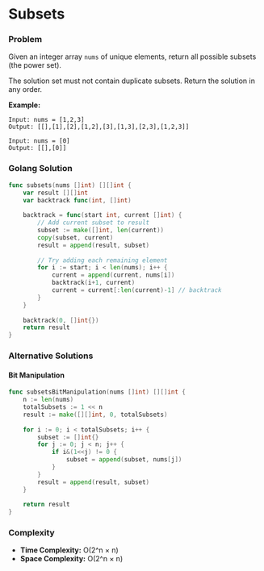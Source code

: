 # Subsets

### Problem
Given an integer array `nums` of unique elements, return all possible subsets (the power set).

The solution set must not contain duplicate subsets. Return the solution in any order.

**Example:**
```
Input: nums = [1,2,3]
Output: [[],[1],[2],[1,2],[3],[1,3],[2,3],[1,2,3]]

Input: nums = [0]
Output: [[],[0]]
```

### Golang Solution

```go
func subsets(nums []int) [][]int {
    var result [][]int
    var backtrack func(int, []int)
    
    backtrack = func(start int, current []int) {
        // Add current subset to result
        subset := make([]int, len(current))
        copy(subset, current)
        result = append(result, subset)
        
        // Try adding each remaining element
        for i := start; i < len(nums); i++ {
            current = append(current, nums[i])
            backtrack(i+1, current)
            current = current[:len(current)-1] // backtrack
        }
    }
    
    backtrack(0, []int{})
    return result
}
```

### Alternative Solutions

#### **Bit Manipulation**
```go
func subsetsBitManipulation(nums []int) [][]int {
    n := len(nums)
    totalSubsets := 1 << n
    result := make([][]int, 0, totalSubsets)
    
    for i := 0; i < totalSubsets; i++ {
        subset := []int{}
        for j := 0; j < n; j++ {
            if i&(1<<j) != 0 {
                subset = append(subset, nums[j])
            }
        }
        result = append(result, subset)
    }
    
    return result
}
```

### Complexity
- **Time Complexity:** O(2^n × n)
- **Space Complexity:** O(2^n × n)

